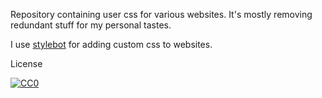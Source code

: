 Repository containing user css for various websites. It's mostly removing
redundant stuff for my personal tastes.

I use [stylebot](https://stylebot.dev/) for adding custom css to websites.

License

[![CC0](https://licensebuttons.net/p/zero/1.0/88x31.png)](https://creativecommons.org/publicdomain/zero/1.0/)


